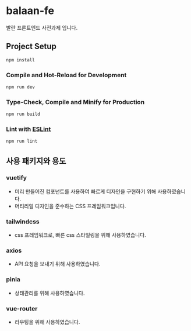 # balaan-fe

발란 프론트엔드 사전과제 입니다.


## Project Setup

```sh
npm install
```

### Compile and Hot-Reload for Development

```sh
npm run dev
```

### Type-Check, Compile and Minify for Production

```sh
npm run build
```

### Lint with [ESLint](https://eslint.org/)

```sh
npm run lint
```

## 사용 패키지와 용도

### vuetify 
- 미리 만들어진 컴포넌트를 사용하여 빠르게 디자인을 구현하기 위해 사용하였습니다.
- 머티리얼 디자인을 준수하는 CSS 프레임워크입니다.

### tailwindcss
- css 프레임워크로, 빠른 css 스타일링을 위해 사용하였습니다.

### axios
- API 요청을 보내기 위해 사용하였습니다.

### pinia
- 상태관리를 위해 사용하였습니다.

### vue-router
- 라우팅을 위해 사용하였습니다.

